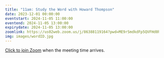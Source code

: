```yaml
---
title: "11am: Study the Word with Howard Thompson"
date: 2023-12-01 00:00:00
eventstart: 2024-11-05 11:00:00
eventend: 2024-11-05 13:00:00
expirydate: 2024-11-05 13:00:00
zoomlink: https://us02web.zoom.us/j/86388119164?pwd=ME9rSmdkdFp5QVFHd0hIbDZmNXhRQT09
img: images/wordID.jpg
---
```


[Click to join Zoom](https://us02web.zoom.us/j/86388119164?pwd=ME9rSmdkdFp5QVFHd0hIbDZmNXhRQT09) when the meeting time arrives.